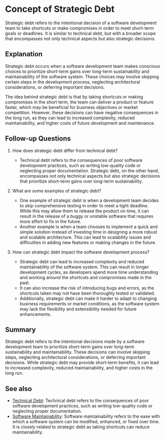 # Concept of Strategic Debt

Strategic debt refers to the intentional decision of a software development team
to take shortcuts or make compromises in order to meet short-term goals or
deadlines. It is similar to technical debt, but with a broader scope that
encompasses not only technical aspects but also strategic decisions.

## Explanation

Strategic debt occurs when a software development team makes conscious choices
to prioritize short-term gains over long-term sustainability and maintainability
of the software system. These choices may involve skipping certain steps in the
development process, neglecting architectural considerations, or deferring
important decisions.

The idea behind strategic debt is that by taking shortcuts or making compromises
in the short term, the team can deliver a product or feature faster, which may
be beneficial for business objectives or market competition. However, these
decisions can have negative consequences in the long run, as they can lead to
increased complexity, reduced maintainability, and higher costs of future
development and maintenance.

## Follow-up Questions

1. How does strategic debt differ from technical debt?
   - Technical debt refers to the consequences of poor software development
     practices, such as writing low-quality code or neglecting proper
     documentation. Strategic debt, on the other hand, encompasses not only
     technical aspects but also strategic decisions that prioritize short-term
     gains over long-term sustainability.

2. What are some examples of strategic debt?
   - One example of strategic debt is when a development team decides to skip
     comprehensive testing in order to meet a tight deadline. While this may
     allow them to release the product on time, it can result in the release of
     a buggy or unstable software that requires more effort to fix in the future.
   - Another example is when a team chooses to implement a quick and simple
     solution instead of investing time in designing a more robust and scalable
     architecture. This can lead to scalability issues and difficulties in
     adding new features or making changes in the future.

3. How can strategic debt impact the software development process?
   - Strategic debt can lead to increased complexity and reduced maintainability
     of the software system. This can result in longer development cycles, as
     developers spend more time understanding and working around the shortcuts
     and compromises made in the past.
   - It can also increase the risk of introducing bugs and errors, as the
     shortcuts taken may not have been thoroughly tested or validated.
   - Additionally, strategic debt can make it harder to adapt to changing
     business requirements or market conditions, as the software system may lack
     the flexibility and extensibility needed for future enhancements.

## Summary

Strategic debt refers to the intentional decisions made by a software development
team to prioritize short-term gains over long-term sustainability and
maintainability. These decisions can involve skipping steps, neglecting
architectural considerations, or deferring important decisions. While strategic
debt may provide short-term benefits, it can lead to increased complexity,
reduced maintainability, and higher costs in the long run.

## See also

- [Technical Debt](?concept=technical+debt&specialist_role=Software+architect&target_audience=Manager+without+much+technical+background):
  Technical debt refers to the consequences of poor software development
  practices, such as writing low-quality code or neglecting proper documentation.
- [Software Maintainability](?concept=software+maintainability&specialist_role=Software+architect&target_audience=Manager+without+much+technical+background):
  Software maintainability refers to the ease with which a software system can be
  modified, enhanced, or fixed over time. It is closely related to strategic debt
  as taking shortcuts can reduce maintainability.
